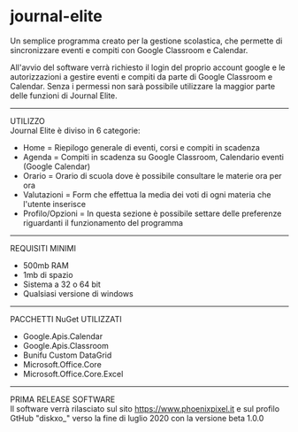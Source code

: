 # journal-elite

Un semplice programma creato per la gestione scolastica, che permette di sincronizzare eventi e compiti con Google Classroom e Calendar.

All'avvio del software verrà richiesto il login del proprio account google e le autorizzazioni
a gestire eventi e compiti da parte di Google Classroom e Calendar.
Senza i permessi non sarà possibile utilizzare la maggior parte delle funzioni di Journal Elite.

---

UTILIZZO<br>
Journal Elite è diviso in 6 categorie:

- Home = Riepilogo generale di eventi, corsi e compiti in scadenza
- Agenda = Compiti in scadenza su Google Classroom, Calendario eventi (Google Calendar)
- Orario = Orario di scuola dove è possibile consultare le materie ora per ora
- Valutazioni = Form che effettua la media dei voti di ogni materia che l'utente inserisce
- Profilo/Opzioni = In questa sezione è possibile settare delle preferenze riguardanti il funzionamento del programma

---

REQUISITI MINIMI

- 500mb RAM
- 1mb di spazio
- Sistema a 32 o 64 bit
- Qualsiasi versione di windows

---

PACCHETTI NuGet UTILIZZATI

- Google.Apis.Calendar
- Google.Apis.Classroom
- Bunifu Custom DataGrid
- Microsoft.Office.Core
- Microsoft.Office.Core.Excel

---

PRIMA RELEASE SOFTWARE<br>
Il software verrà rilasciato sul sito https://www.phoenixpixel.it e sul profilo GtHub "diskxo\_"
verso la fine di luglio 2020 con la versione beta 1.0.0

